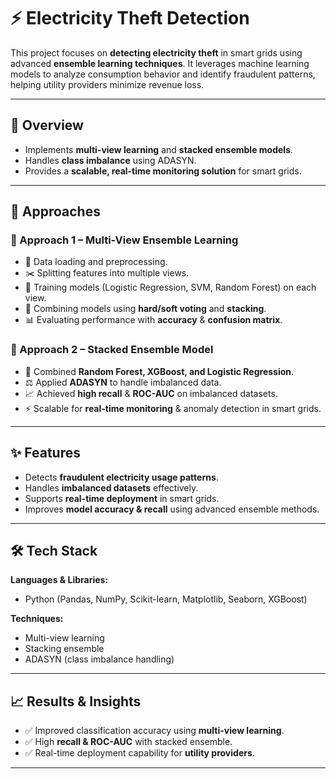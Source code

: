 # ⚡ Electricity Theft Detection  

This project focuses on **detecting electricity theft** in smart grids using advanced **ensemble learning techniques**. It leverages machine learning models to analyze consumption behavior and identify fraudulent patterns, helping utility providers minimize revenue loss.  

---

## 📌 Overview  
- Implements **multi-view learning** and **stacked ensemble models**.  
- Handles **class imbalance** using ADASYN.  
- Provides a **scalable, real-time monitoring solution** for smart grids.  

---

## 🔎 Approaches  

### 🔹 Approach 1 – Multi-View Ensemble Learning  
- 📂 Data loading and preprocessing.  
- ✂️ Splitting features into multiple views.  
- 🤖 Training models (Logistic Regression, SVM, Random Forest) on each view.  
- 🧩 Combining models using **hard/soft voting** and **stacking**.  
- 📊 Evaluating performance with **accuracy** & **confusion matrix**.  

### 🔹 Approach 2 – Stacked Ensemble Model  
- 🚀 Combined **Random Forest, XGBoost, and Logistic Regression**.  
- ⚖️ Applied **ADASYN** to handle imbalanced data.  
- 📈 Achieved **high recall** & **ROC-AUC** on imbalanced datasets.  
- ⚡ Scalable for **real-time monitoring** & anomaly detection in smart grids.  

---

## ✨ Features  
- Detects **fraudulent electricity usage patterns**.  
- Handles **imbalanced datasets** effectively.  
- Supports **real-time deployment** in smart grids.  
- Improves **model accuracy & recall** using advanced ensemble methods.  

---

## 🛠️ Tech Stack  
**Languages & Libraries:**  
- Python (Pandas, NumPy, Scikit-learn, Matplotlib, Seaborn, XGBoost)  

**Techniques:**  
- Multi-view learning  
- Stacking ensemble  
- ADASYN (class imbalance handling)  

---

## 📈 Results & Insights  
- ✅ Improved classification accuracy using **multi-view learning**.  
- ✅ High **recall & ROC-AUC** with stacked ensemble.  
- ✅ Real-time deployment capability for **utility providers**.  

---
